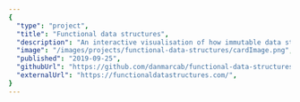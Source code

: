 ```yaml
---
{
  "type": "project",
  "title": "Functional data structures",
  "description": "An interactive visualisation of how immutable data structures can optimize memory.",
  "image": "/images/projects/functional-data-structures/cardImage.png",
  "published": "2019-09-25",
  "githubUrl": "https://github.com/danmarcab/functional-data-structures",
  "externalUrl": "https://functionaldatastructures.com/",
}
---
```

